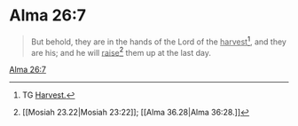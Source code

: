 # Alma 26:7

> But behold, they are in the hands of the Lord of the <u>harvest</u>[^a], and they are his; and he will <u>raise</u>[^b] them up at the last day.

[Alma 26:7](https://www.churchofjesuschrist.org/study/scriptures/bofm/alma/26?lang=eng&id=p7#p7)


[^a]: TG [Harvest.](https://www.churchofjesuschrist.org/study/scriptures/tg/harvest?lang=eng)
[^b]: [[Mosiah 23.22|Mosiah 23:22]]; [[Alma 36.28|Alma 36:28.]]
